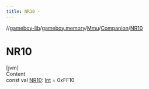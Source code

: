 ```yaml
---
title: NR10 -
---
```

//[gameboy-lib](../../../index.md)/[gameboy.memory](../../index.md)/[Mmu](../index.md)/[Companion](index.md)/[NR10](-n-r10.md)



# NR10  
[jvm]  
Content  
const val [NR10](-n-r10.md): [Int](https://kotlinlang.org/api/latest/jvm/stdlib/kotlin/-int/index.html) = 0xFF10  



